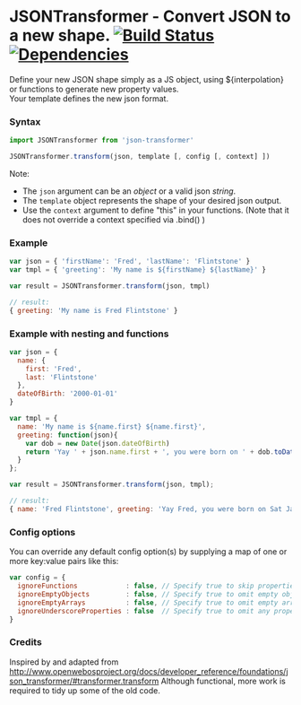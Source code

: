 # JSONTransformer - Convert JSON to a new shape. [![Build Status][ci-img]][ci] [![Dependencies][deps-img]][deps]

[ci-img]:  https://travis-ci.org/georgeadamson/json-transformer.svg
[ci]:      https://travis-ci.org/georgeadamson/json-transformer
[deps-img]: https://david-dm.org/georgeadamson/postcss-merge-selectors.svg
[deps]:     https://david-dm.org/georgeadamson/postcss-merge-selectors


Define your new JSON shape simply as a JS object, using ${interpolation} or functions to generate new property values.
<br>
Your template defines the new json format.

### Syntax
```js
import JSONTransformer from 'json-transformer'

JSONTransformer.transform(json, template [, config [, context] ])
```

Note:
- The `json` argument can be an *object* or a valid json *string*.
- The `template` object represents the shape of your desired json output.
- Use the `context` argument to define "this" in your functions. (Note that it does not override a context specified via .bind() )


### Example
```js
var json = { 'firstName': 'Fred', 'lastName': 'Flintstone' }
var tmpl = { 'greeting': 'My name is ${firstName} ${lastName}' }

var result = JSONTransformer.transform(json, tmpl)

// result:
{ greeting: 'My name is Fred Flintstone' }
```

### Example with nesting and functions
```js
var json = {
  name: {
    first: 'Fred',
    last: 'Flintstone'
  },
  dateOfBirth: '2000-01-01'
}

var tmpl = {
  name: 'My name is ${name.first} ${name.first}',
  greeting: function(json){
    var dob = new Date(json.dateOfBirth)
    return 'Yay ' + json.name.first + ', you were born on ' + dob.toDateString()
  }
};

var result = JSONTransformer.transform(json, tmpl);

// result:
{ name: 'Fred Flintstone', greeting: 'Yay Fred, you were born on Sat Jan 01 2000' }
```


### Config options

You can override any default config option(s) by supplying a map of one or more key:value pairs like this:

```js
var config = {
  ignoreFunctions            : false, // Specify true to skip properties that are defined in your template as functions.
  ignoreEmptyObjects         : false, // Specify true to omit empty objects from the result.
  ignoreEmptyArrays          : false, // Specify true to omit empty arrays from the result.
  ignoreUnderscoreProperties : false  // Specify true to omit any properties that begin with an underscore.
}
```


### Credits
Inspired by and adapted from http://www.openwebosproject.org/docs/developer_reference/foundations/json_transformer/#transformer.transform
Although functional, more work is required to tidy up some of the old code.
